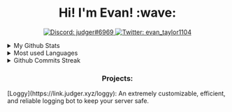 <h1 align="center">Hi! I'm Evan! :wave:</h1>


<p align="center">
  <a href="https://discord.com/users/494010761782231042">
    <img src="https://img.shields.io/badge/Discord-judger%236969-%237289da?logo=discord&style=flat-square" alt="Discord: judger#6969"/>
  </a>
  <a href="https://twitter.com/evan_taylor1104">
    <img src="https://img.shields.io/badge/Twitter-evan_taylor1104-%231DA1F2?logo=twitter&style=flat-square" alt="Twitter: evan_taylor1104"/>
  </a>
</p>
<details>
  <summary> My Github Stats </summary>
  <p align="center">
  <a href="https://github.com/eltaylor1104">
    <img src="https://github-readme-stats.vercel.app/api?username=eltaylor1104&count_private=true&show_icons=true&hide=stars,prs&theme=radical&hide_border=true&custom_title=Evan%27s%20GitHub%20Stats" alt="GitHub Stats"/>
  </a>
</p>
</details>
<details>
    <summary> Most used Languages</summary>
  <p align="center">
  <a href="https://github.com/eltaylor1104">
    <img src="https://github-readme-stats.vercel.app/api/top-langs/?username=eltaylor1104&layout=compact&theme=tokyonight"/>
    </a>
</p>
</details>


<details>
    <summary> Github Commits Streak</summary>
  <p align="center">
  <a href="https://github.com/eltaylor1104">
    <img src="https://github-readme-streak-stats.herokuapp.com/?user=eltaylor1104&theme=blue-green"/>
    </a>
</p>
</details>

<h3 align="center">Projects:</h3>
[Loggy](https://link.judger.xyz/loggy): An extremely customizable, efficient, and reliable logging bot to keep your server safe. 

